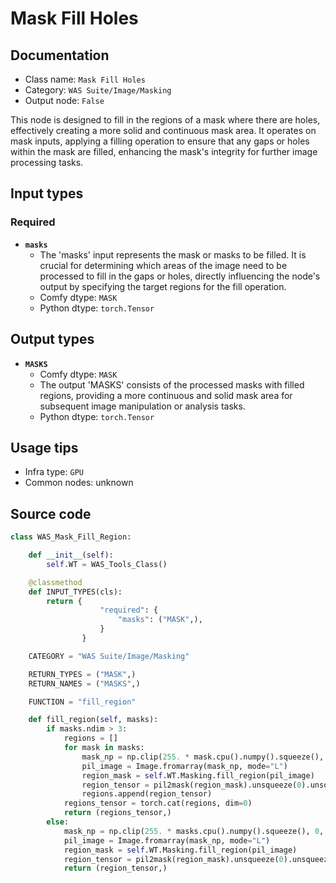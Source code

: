 # Mask Fill Holes
## Documentation
- Class name: `Mask Fill Holes`
- Category: `WAS Suite/Image/Masking`
- Output node: `False`

This node is designed to fill in the regions of a mask where there are holes, effectively creating a more solid and continuous mask area. It operates on mask inputs, applying a filling operation to ensure that any gaps or holes within the mask are filled, enhancing the mask's integrity for further image processing tasks.
## Input types
### Required
- **`masks`**
    - The 'masks' input represents the mask or masks to be filled. It is crucial for determining which areas of the image need to be processed to fill in the gaps or holes, directly influencing the node's output by specifying the target regions for the fill operation.
    - Comfy dtype: `MASK`
    - Python dtype: `torch.Tensor`
## Output types
- **`MASKS`**
    - Comfy dtype: `MASK`
    - The output 'MASKS' consists of the processed masks with filled regions, providing a more continuous and solid mask area for subsequent image manipulation or analysis tasks.
    - Python dtype: `torch.Tensor`
## Usage tips
- Infra type: `GPU`
- Common nodes: unknown


## Source code
```python
class WAS_Mask_Fill_Region:

    def __init__(self):
        self.WT = WAS_Tools_Class()

    @classmethod
    def INPUT_TYPES(cls):
        return {
                    "required": {
                        "masks": ("MASK",),
                    }
                }

    CATEGORY = "WAS Suite/Image/Masking"

    RETURN_TYPES = ("MASK",)
    RETURN_NAMES = ("MASKS",)

    FUNCTION = "fill_region"

    def fill_region(self, masks):
        if masks.ndim > 3:
            regions = []
            for mask in masks:
                mask_np = np.clip(255. * mask.cpu().numpy().squeeze(), 0, 255).astype(np.uint8)
                pil_image = Image.fromarray(mask_np, mode="L")
                region_mask = self.WT.Masking.fill_region(pil_image)
                region_tensor = pil2mask(region_mask).unsqueeze(0).unsqueeze(1)
                regions.append(region_tensor)
            regions_tensor = torch.cat(regions, dim=0)
            return (regions_tensor,)
        else:
            mask_np = np.clip(255. * masks.cpu().numpy().squeeze(), 0, 255).astype(np.uint8)
            pil_image = Image.fromarray(mask_np, mode="L")
            region_mask = self.WT.Masking.fill_region(pil_image)
            region_tensor = pil2mask(region_mask).unsqueeze(0).unsqueeze(1)
            return (region_tensor,)

```
